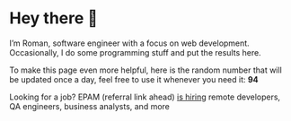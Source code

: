 # Hey there 👋

I’m Roman, software engineer with a focus on web development. Occasionally, I do
some programming stuff and put the results here.

To make this page even more helpful, here is the random number that will be
updated once a day, feel free to use it whenever you need it: **94**

Looking for a job? EPAM (referral link ahead) [is hiring](https://epa.ms/RomanGusev) remote developers,
QA engineers, business analysts, and more

